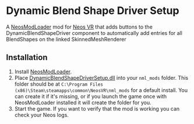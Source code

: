 Dynamic Blend Shape Driver Setup
================================

A [NeosModLoader](https://github.com/zkxs/NeosModLoader) mod for [Neos VR](https://neos.com/) that adds buttons to the DynamicBlendShapeDriver component to automatically add entries for all BlendShapes on the linked SkinnedMeshRenderer

## Installation
1. Install [NeosModLoader](https://github.com/zkxs/NeosModLoader).
2. Place [DynamicBlendShapeDriverSetup.dll](https://github.com/Banane9/NeosDynamicBlendShapeDriverSetup/releases/latest/download/DynamicBlendShapeDriverSetup.dll) into your `nml_mods` folder. This folder should be at `C:\Program Files (x86)\Steam\steamapps\common\NeosVR\nml_mods` for a default install. You can create it if it's missing, or if you launch the game once with NeosModLoader installed it will create the folder for you.
3. Start the game. If you want to verify that the mod is working you can check your Neos logs.
